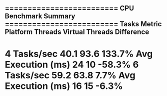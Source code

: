 ========================= CPU Benchmark Summary =========================
Tasks      Metric               Platform Threads     Virtual Threads      Difference
------------------------------------------------------------------------------------------
4          Tasks/sec            40.1                 93.6                 133.7%
           Avg Execution (ms)   24                   10                   -58.3%
6          Tasks/sec            59.2                 63.8                 7.7%
           Avg Execution (ms)   16                   15                   -6.3%
==========================================================================================